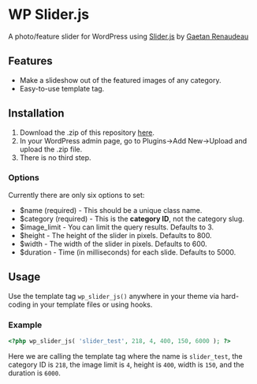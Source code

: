 # WP Slider.js #
A photo/feature slider for WordPress using [Slider.js](http://sliderjs.org/) by [Gaetan Renaudeau](http://gaetanrenaudeau.fr/)

## Features ##
* Make a slideshow out of the featured images of any category.
* Easy-to-use template tag.

## Installation ##
1. Download the .zip of this repository [here](https://github.com/channeleaton/WP-Slider.js/zipball/master).
2. In your WordPress admin page, go to Plugins->Add New->Upload and upload the .zip file.
3. There is no third step.

### Options ###
Currently there are only six options to set:
* $name (required) - This should be a unique class name.
* $category (required) - This is the __category ID__, not the category slug.
* $image_limit - You can limit the query results. Defaults to 3.
* $height - The height of the slider in pixels. Defaults to 800.
* $width - The width of the slider in pixels. Defaults to 600.
* $duration - Time (in milliseconds) for each slide. Defaults to 5000.

## Usage ##
Use the template tag `wp_slider_js()` anywhere in your theme via hard-coding in your template files or using hooks.

### Example ###
```php	
<?php wp_slider_js( 'slider_test', 218, 4, 400, 150, 6000 ); ?>
```
Here we are calling the template tag where the name is `slider_test`, the category ID is `218`, the image limit is `4`, height is `400`, width is `150`, and the duration is `6000`.
